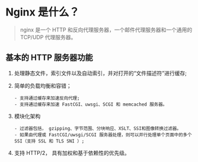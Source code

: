 # Nginx 是什么？

> nginx 是一个 HTTP 和反向代理服务器，一个邮件代理服务器和一个通用的 TCP/UDP 代理服务器。

## 基本的 HTTP 服务器功能

1. 处理静态文件，索引文件以及自动索引，并对打开的“文件描述符”进行缓存;

2. 简单的负载均衡和容错；

   ```text
   - 支持通过缓存来加速反向代理;
   - 支持通过缓存来加速 FastCGI、uwsgi、SCGI 和 memcached 服务器。
   ```

3. 模块化架构

   ```text
   - 过滤器包括， gzipping、字节范围、分块响应、XSLT、SSI和图像转换过滤器。
   - 如果由代理或 FastCGI/uwsgi/SCGI 服务器处理，则可以并行处理单个页面中的多个SSI（支持 SSL 和 TLS SNI ）;
   ```

4. 支持 HTTP/2， 具有加权和基于依赖性的优先级。
